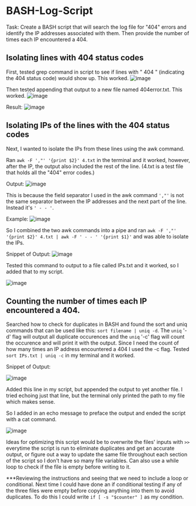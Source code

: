 # BASH-Log-Script

Task: Create a BASH script that will search the log file for "404" errors and identify the IP addresses associated with them.  Then provide the number of times each IP encountered a 404.

## Isolating lines with 404 status codes
First, tested grep command in script to see if lines with " 404 " (indicating the 404 status code) would show up. This worked.
![image](https://github.com/user-attachments/assets/73b3d075-dddb-4442-8780-d1d1d226f5a6)

Then tested appending that output to a new file named 404error.txt. This worked.
![image](https://github.com/user-attachments/assets/7c1a5790-1ee2-4b61-8a24-fc5ca2fa9421)

Result:
![image](https://github.com/user-attachments/assets/32463ac5-b995-46e8-a94d-e3987d5105a8)

## Isolating IPs of the lines with the 404 status codes
Next, I wanted to isolate the IPs from these lines using the awk command.

Ran `awk -F ',"' '{print $2}' 4.txt` in the terminal and it worked, however, after the IP, the output also included the rest of the line. (4.txt is a test file that holds all the "404" error codes.)

Output:
![image](https://github.com/user-attachments/assets/dc23d664-884b-4d30-ac8f-5e49197e90ee)


This is because the field separator I used in the awk command `',"'` is not the same separator between the IP addresses and the next part of the line. Instead it's `' - - '`.

Example:
![image](https://github.com/user-attachments/assets/fa327c49-3270-4e28-8716-51953230d1e0)

So I combined the two awk commands into a pipe and ran `awk -F ',"' '{print $2}' 4.txt | awk -F ' - - ' '{print $1}'` and was able to isolate the IPs.

Snippet of Output:
![image](https://github.com/user-attachments/assets/afe0b505-823f-4636-a0bb-5b167bd29bbc)

Tested this command to output to a file called IPs.txt and it worked, so I added that to my script. 

![image](https://github.com/user-attachments/assets/fd7e22db-4dd8-425a-80a1-4a0fbe3a12f8)

## Counting the number of times each IP encountered a 404.

Searched how to check for duplicates in BASH and found the sort and uniq commands that can be used like this: `sort filename | uniq -d`.
The `uniq` '-d' flag will output all duplicate occurences and the `uniq` '-c' flag will count the occurence and will print it with the output. Since I need the count of how many times an IP address encountered a 404 I used the -c flag.
Tested `sort IPs.txt | uniq -c` in my terminal and it worked. 

Snippet of Output:

![image](https://github.com/user-attachments/assets/a161d64e-a1f1-47f8-a60c-ac17042b1fe6)

Added this line in my script, but appended the output to yet another file. I tried echoing just that line, but the terminal only printed the path to my file which makes sense. 

So I added in an echo message to preface the output and ended the script with a cat command.

![image](https://github.com/user-attachments/assets/9539a339-598d-4f50-b9aa-789ae1da791e)

Ideas for optimizing this script would be to overwrite the files' inputs with `>>` everytime the script is run to eliminate duplicates and get an accurate output, or figure out a way to update the same file throughout each section of the script so I don't have so many file variables. Can also use a while loop to check if the file is empty before writing to it.

***Reviewing the instructions and seeing that we need to include a loop or conditional. Next time I could have done an if conditional testing if any of the three files were empty before copying anything into them to avoid duplicates. To do this I could write `if [ -s "$counter" ]` as my condition. 
